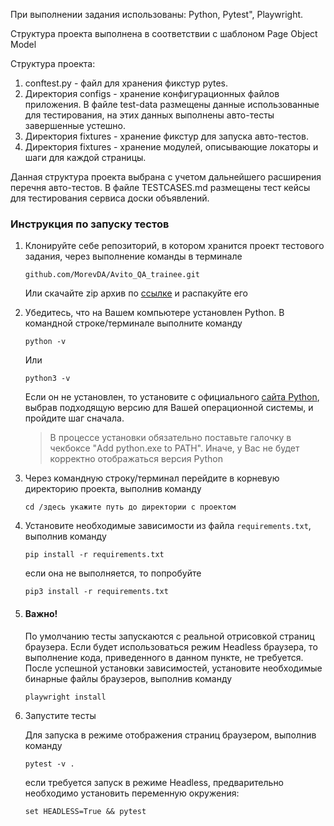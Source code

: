 При выполнении задания использованы: Python, Pytest", Playwright.  

Структура проекта выполнена в соответствии с шаблоном Page Object Model


Структура проекта:
1. conftest.py - файл для хранения фикстур pytes.
2. Директория configs - хранение конфигурационных файлов приложения. В файле test-data размещены данные использованные для тестирования, на этих данных выполнены авто-тесты завершенные устешно.
3. Директория fixtures - хранение фикстур для запуска авто-тестов.
4. Директория fixtures - хранение модулей, описывающие локаторы и шаги для каждой страницы.

Данная структура проекта выбрана с учетом дальнейшего расширения перечня авто-тестов.
В файле TESTCASES.md размещены тест кейсы для тестирования сервиса доски объявлений.

### Инструкция по запуску тестов
1. Клонируйте себе репозиторий, в котором хранится проект тестового задания, через выполнение команды в терминале
    ```
    github.com/MorevDA/Avito_QA_trainee.git
    ```
    Или скачайте zip архив по [ссылке](https://github.com/Herzenswearme/AvitoTech_QA-trainee/archive/refs/heads/main.zip) и распакуйте его


2. Убедитесь, что на Вашем компьютере установлен Python. В командной строке/терминале выполните команду
    ```
    python -v
    ```  
    Или 
    ```
    python3 -v
    ``` 
    Если он не установлен, то установите с официального [сайта Python](https://www.python.org/downloads/), выбрав подходящую версию для Вашей операционной системы, и пройдите шаг сначала.  
    >В процессе установки обязательно поставьте галочку в чекбоксе "Add python.exe to PATH". Иначе, у Вас не будет корректно отображаться версия Python


3. Через командную строку/терминал перейдите в корневую директорию проекта, выполнив команду
   ```
   cd /здесь укажите путь до директории с проектом
   ```


4. Установите необходимые зависимости из файла `requirements.txt`, выполнив команду  
   ```
   pip install -r requirements.txt
   ```
   если она не выполняется, то попробуйте
   ```
   pip3 install -r requirements.txt
   ```


5. #### Важно!
   По умолчанию тесты запускаются с реальной отрисовкой страниц браузера. Если будет использоваться режим Headless браузера, то выполнение кода, приведенного в данном пункте, не требуется.   
   После успешной установки зависимостей, установите необходимые бинарные файлы браузеров, выполнив команду
   ```
   playwright install
   ```
   

6. Запустите тесты

   Для запуска в режиме отображения страниц браузером, выполнив команду
   
   ```
   pytest -v .
   ```
   
   если требуется запуск в режиме Headless, предварительно необходимо установить переменную окружения:
   
   ```
   set HEADLESS=True && pytest
   ```